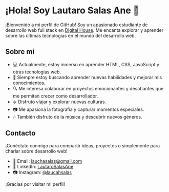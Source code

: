 # ¡Hola! Soy Lautaro Salas Ane 👋

¡Bienvenido a mi perfil de GitHub! Soy un apasionado estudiante de desarrollo web full stack en [Digital House](https://www.digitalhouse.com/). Me encanta explorar y aprender sobre las últimas tecnologías en el mundo del desarrollo web.

## Sobre mí

- 💻 Actualmente, estoy inmerso en aprender HTML, CSS, JavaScript y otras tecnologías web.
- 🌱 Siempre estoy buscando aprender nuevas habilidades y mejorar mis conocimientos.
- 🔍 Me interesa colaborar en proyectos emocionantes y desafiantes que me permitan crecer como desarrollador.
- ✈️ Disfruto viajar y explorar nuevas culturas.
- 📷 Me apasiona la fotografía y capturar momentos especiales.
- 🎶 También disfruto de la música y descubrir nuevos géneros.

## Contacto

¡Conéctate conmigo para compartir ideas, proyectos o simplemente para charlar sobre desarrollo web!

- 📧 Email: [lauchasalas@gmail.com](mailto:lauchasalas@gmail.com)
- 🔗 LinkedIn: [LautaroSalasAne]([https://www.linkedin.com/in/lauchasalas](https://www.linkedin.com/in/lautaro-salas-ané-9442a5170/))
- 📷 Instagram: [@laucahsalas](https://instagram.com/lauchasalas)

¡Gracias por visitar mi perfil!
